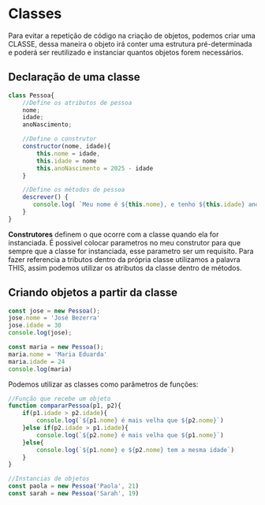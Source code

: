 # Classes

Para evitar a repetição de código na criação de objetos, podemos criar uma CLASSE, dessa maneira o objeto irá conter uma estrutura pré-determinada e poderá ser reutilizado e instanciar quantos objetos forem necessários.

## Declaração de uma classe

```javascript
class Pessoa{
    //Define os atributos de pessoa
    nome;
    idade;
    anoNascimento;

    //Define o construtor
    constructor(nome, idade){
        this.nome = idade,
        this.idade = nome
        this.anoNascimento = 2025 - idade
    }

    //Define os métodos de pessoa
    descrever() {
       console.log( `Meu nome é ${this.nome}, e tenho ${this.idade} anos`)
    }
}

```
**Construtores** definem o que ocorre com a classe quando ela for instanciada. 
É possivel colocar parametros no meu construtor para que sempre que a classe for instanciada, esse parametro ser um requisito.
Para fazer referencia a tributos dentro da própria classe utilizamos a palavra THIS, assim podemos utilizar os atributos da classe dentro de métodos.

## Criando objetos a partir da classe
```javascript
const jose = new Pessoa();
jose.nome = 'José Bezerra'
jose.idade = 30
console.log(jose);

const maria = new Pessoa();
maria.nome = 'Maria Eduarda'
maria.idade = 24
console.log(maria)
```

Podemos utilizar as classes como parâmetros de funções:
```javascript
//Função que recebe um objeto
function compararPessoa(p1, p2){
    if(p1.idade > p2.idade){
        console.log(`${p1.nome} é mais velha que ${p2.nome}`)
    }else if(p2.idade > p1.idade){
        console.log(`${p2.nome} é mais velha que ${p1.nome}`)
    }else{
        console.log(`${p1.nome} e ${p2.nome} tem a mesma idade`)
    }
}

//Instancias de objetos
const paola = new Pessoa('Paola', 21)
const sarah = new Pessoa('Sarah', 19)
```
